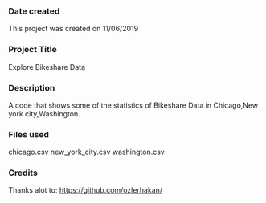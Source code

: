 ### Date created
This project was created on 11/06/2019

### Project Title
Explore Bikeshare Data

### Description
A code that shows some of the statistics of Bikeshare Data in Chicago,New york city,Washington.

### Files used
chicago.csv
new_york_city.csv
washington.csv
### Credits
Thanks alot to:
https://github.com/ozlerhakan/

